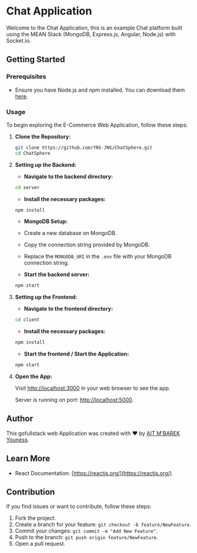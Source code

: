 # Chat Application

Welcome to the Chat Application, this is an example Chat platform built using the MEAN Stack (MongoDB, Express.js, Angular, Node.js) with Socket.io.

## Getting Started

### Prerequisites

- Ensure you have Node.js and npm installed. You can download them [here](https://nodejs.org/).

### Usage

To begin exploring the E-Commerce Web Application, follow these steps:

1. **Clone the Repository:**

   ```bash
   git clone https://github.com/YNS-JNS/ChatSphere.git
   cd ChatSphere

2. **Setting up the Backend:**

    - **Navigate to the backend directory:**

    ```bash
    cd server
    ```

    - **Install the necessary packages:**

    ```bash
    npm install
    ```

    - **MongoDB Setup:**

    - Create a new database on MongoDB.
    - Copy the connection string provided by MongoDB.
    - Replace the `MONGODB_URI` in the `.env` file with your MongoDB connection string.

    - **Start the backend server:**

    ```bash
    npm start
    ```

3. **Setting up the Frontend:**

    - **Navigate to the frontend directory:**

    ```bash
    cd client
    ```

    - **Install the necessary packages:**

    ```bash
    npm install
    ```

    - **Start the frontend / Start the Application:**

    ```bash
    npm start
    ```

4. **Open the App:**

    Visit [http://localhost:3000](http://localhost:3000) in your web browser to see the app.

    Server is running on port: [http://localhost:5000](http://localhost:5000).

## Author

This gofullstack web Application was created with ❤️ by [AIT M'BAREK Youness](https://github.com/YNS-JNS).

## Learn More

- React Documentation: [https://reactjs.org/](https://reactjs.org/)

## Contribution

If you find issues or want to contribute, follow these steps:

1. Fork the project.
2. Create a branch for your feature: `git checkout -b feature/NewFeature`.
3. Commit your changes: `git commit -m "Add New Feature"`.
4. Push to the branch: `git push origin feature/NewFeature`.
5. Open a pull request.

